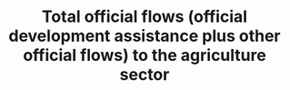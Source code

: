 ﻿---
title: >-
  Total  official  flows  (official  development  assistance  plus  other  official  flows)  to  the  agriculture  sector
permalink: /2-a-2/
sdg_goal: 2
layout: indicator
indicator: 2.a.2
indicator_variable: null
graph: null
graph_type_description: null
graph_status_notes: Assigned
variable_description: null
variable_notes: null
un_designated_tier: '1'
un_custodial_agency: 'OECD  (Partnering  Agencies:  FAO)'
target_id: 2.a
has_metadata: false
goal_meta_link: 'http://unstats.un.org/sdgs/files/metadata-compilation/Metadata-Goal-2.pdf'
goal_meta_link_page: 17
indicator_name: >-
  Total  official  flows  (official  development  assistance  plus  other  official  flows)  to  the  agriculture  sector
target: >-
  Increase  investment,  including  through  enhanced  international  cooperation,  in  rural  infrastructure,  agricultural  research  and  extension  services,  technology  development  and  plant  and  livestock  gene  banks  in  order  to  enhance  agricultural  productive  capacity  in  developing  countries,  in  particular  least  developed  countries
source_title: null
source_notes: null
published: true  

---